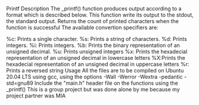 Printf Description The _printf() function produces output according to a format which is described below. This function write its output to the stdout, the standard output. Returns the count of printed characters when the function is successful The available convertion specifiers are:

%c: Prints a single character. %s: Prints a string of characters. %d: Prints integers. %i: Prints integers. %b: Prints the binary representation of an unsigned decimal. %u: Prints unsigned integers %x: Prints the hexadecial representation of an unsigned decimal in lowercase letters %X:Prints the hexadecial representation of an unsigned decimal in uppercase letters %r: Prints a reversed string Usage All the files are to be compiled on Ubuntu 20.04 LTS using gcc, using the options -Wall -Werror -Wextra -pedantic -std=gnu89 Include the "main.h" header file on the functions using the _printf() This is a group project but was done alone by me because my project partner was MIA
